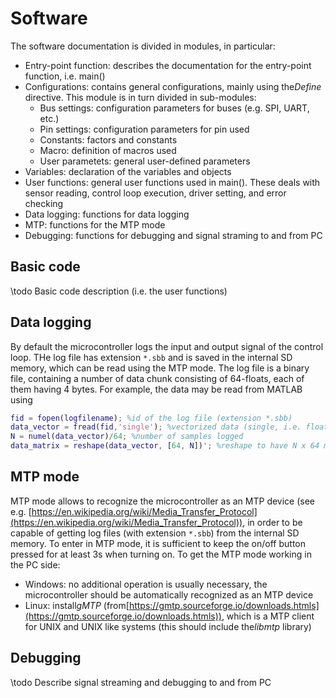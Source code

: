 # Software

The software documentation is divided in modules, in particular:

* Entry-point function: describes the documentation for the entry-point function, i.e. main()
* Configurations: contains general configurations, mainly using the*Define* directive. This module is in turn divided in sub-modules:
  * Bus settings: configuration parameters for buses (e.g. SPI, UART, etc.)
  * Pin settings: configuration parameters for pin used
  * Constants: factors and constants
  * Macro: definition of macros used
  * User parametets: general user-defined parameters
* Variables: declaration of the variables and objects
* User functions: general user functions used in main(). These deals with sensor reading, control loop execution, driver setting, and error checking
* Data logging: functions for data logging
* MTP: functions for the MTP mode
* Debugging: functions for debugging and signal straming to and from PC

## Basic code

\todo Basic code description (i.e. the user functions)

## Data logging

By default the microcontroller logs the input and output signal of the control loop. THe log file has extension `*.sbb` and is saved in the internal SD memory, which can be read using the MTP mode. The log file is a binary file, containing a number of data chunk consisting of 64-floats, each of them having 4 bytes. For example, the data may be read from MATLAB using

```matlab
fid = fopen(logfilename); %id of the log file (extension *.sbb)
data_vector = fread(fid,'single'); %vectorized data (single, i.e. float)
N = numel(data_vector)/64; %number of samples logged
data_matrix = reshape(data_vector, [64, N])'; %reshape to have N x 64 matrix data, i.e. each column is a signal
```

## MTP mode

MTP mode allows to recognize the microcontroller as an MTP device (see e.g. [https://en.wikipedia.org/wiki/Media_Transfer_Protocol](https://en.wikipedia.org/wiki/Media_Transfer_Protocol)), in order to be capable of getting log files (with extension `*.sbb`) from the internal SD memory.
To enter in MTP mode, it is sufficient to keep the on/off button pressed for at least 3s when turning on. To get the MTP mode working in the PC side:

* Windows: no additional operation is usually necessary, the microcontroller should be automatically recognized as an MTP device
* Linux: install*gMTP* (from[https://gmtp.sourceforge.io/downloads.htmls](https://gmtp.sourceforge.io/downloads.htmls)), which is a MTP client for UNIX and UNIX like systems (this should include the*libmtp* library)

## Debugging

\todo Describe signal streaming and debugging to and from PC
